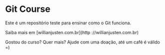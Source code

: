 # Git Course

Este é um repositório teste para ensinar como o Git funciona.

Saiba mais em [willianjusten.com.br](http
://willianjusten.com.br)

Gostou do curso? Quer mais? Ajude com uma doação, até um café é válido =)